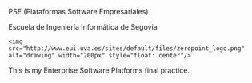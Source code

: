 PSE (Plataformas Software Empresariales)

Escuela de Ingeniería Informática de Segovia

    <img src="http://www.eui.uva.es/sites/default/files/zeropoint_logo.png" alt="drawing" width="200px" style="float: center"/>

This is my Enterprise Software Platforms final practice. 

